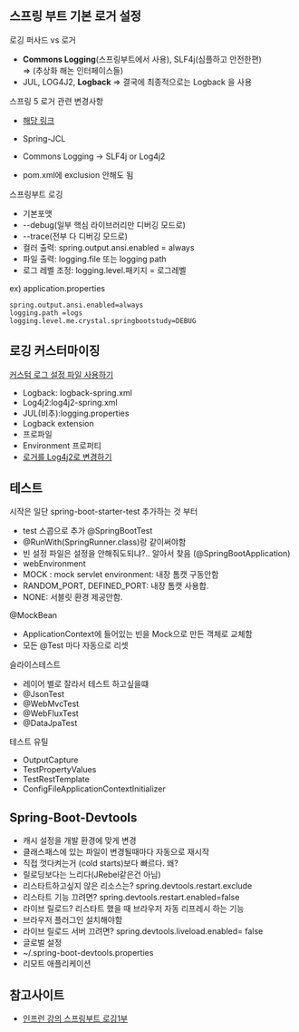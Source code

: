 ## 스프링 부트 기본 로거 설정
로깅 퍼사드 vs 로거
- **Commons Logging**(스프링부트에서 사용), SLF4j(심플하고 안전한편)  
  => (추상화 해논 인터페이스들)
- JUL, LOG4J2, **Logback** 
  => 결국에 최종적으로는 Logback 을 사용

스프링 5 로거 관련 변경사항
- [해당 링크](https://docs.spring.io/spring/docs/5.0.0.RC3/spring-framework-reference/overview.html#overview-logging)

- Spring-JCL
 - Commons Logging -> SLF4j or Log4j2
 - pom.xml에 exclusion 안해도 됨
 
 스프링부트 로깅
 - 기본포맷
 - --debug(일부 핵심 라이브러리만 디버깅 모드로)
 - --trace(전부 다 디버깅 모드로)
 - 컬러 출력: spring.output.ansi.enabled = always
 - 파일 출력: logging.file 또는 logging path
 - 로그 레벨 조정: logging.level.패키지 = 로그레벨
 
ex) application.properties 
~~~
spring.output.ansi.enabled=always
logging.path =logs
logging.level.me.crystal.springbootstudy=DEBUG
~~~

## 로깅 커스터마이징
[커스텀 로그 설정 파일 사용하기](https://docs.spring.io/spring-boot/docs/current/reference/html/howto-logging.html)
- Logback: logback-spring.xml
- Log4j2:log4j2-spring.xml
- JUL(비추):logging.properties
- Logback extension
 - 프로파일 <springProfile name="프로파일">
 - Environment 프로퍼티 <springProperty>
- [로거를 Log4j2로 변경하기](https://docs.spring.io/spring-boot/docs/current/reference/html/howto-logging.html#howto-configure-log4j-for-logging)

## 테스트
시작은 일단 spring-boot-starter-test 추가하는 것 부터
- test 스콥으로 추가
@SpringBootTest
- @RunWith(SpringRunner.class)랑 같이써야함
- 빈 설정 파일은 설정을 안해줘도되냐?.. 알아서 찾음 (@SpringBootApplication)
- webEnvironment
 - MOCK : mock servlet environment: 내장 톰캣 구동안함
 - RANDOM_PORT, DEFINED_PORT: 내장 톰캣 사용합.
 - NONE: 서블릿 환경 제공안함.
 
 @MockBean
 - ApplicationContext에 들어있는 빈을 Mock으로 만든 객체로 교체함
 - 모든 @Test 마다 자동으로 리셋
 
 슬라이스테스트
 - 레이어 별로 잘라서 테스트 하고싶을떄
 - @JsonTest
 - @WebMvcTest
 - @WebFluxTest
 - @DataJpaTest
 
 테스트 유틸
 - OutputCapture
 - TestPropertyValues
 - TestRestTemplate
 - ConfigFileApplicationContextInitializer
 
 ## Spring-Boot-Devtools
 - 캐시 설정을 개발 환경에 맞게 변경
 - 클래스패스에 있는 파일이 변경될때마다 자동으로 재시작
  - 직접 껏다켜는거 (cold starts)보다 빠르다. 왜?
  - 릴로딩보다는 느리다(JRebel같은건 아님)
  - 리스타트하고싶지 않은 리소스는? spring.devtools.restart.exclude
  - 리스타트 기능 끄려면? spring.devtools.restart.enabled=false
 - 라이브 릴로드? 리스타트 했을 때 브라우저 자동 리프레시 하는 기능
  - 브라우저 플러그인 설치해야함
  - 라이브 릴로드 서버 끄려면? spring.devtools.liveload.enabled= false
 - 글로벌 설정
  - ~/.spring-boot-devtools.properties
 - 리모트 애플리케이션

## 참고사이트
  - [인프런 강의 스프링부트 로깅1부](https://www.inflearn.com/course/%EC%8A%A4%ED%94%84%EB%A7%81%EB%B6%80%ED%8A%B8/%EB%A1%9C%EA%B9%85-1%EB%B6%80/)
